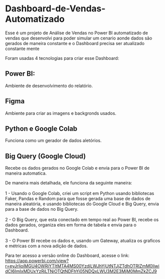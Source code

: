 # Dashboard-de-Vendas-Automatizado

Esse é um projeto de Análise de Vendas no Power BI automatizado de vendas que desenvolvi para poder simular um cenario aonde dados são gerados de maneira constante e o Dashboard precisa ser atualizado constante mente 

Foram usadas 4 tecnologias para criar esse Dashboard: 

## Power BI: 
Ambiente de desenvolvimento do relatório.

## Figma
Ambiente para criar as imagens e backgronds usados.

## Python e Google Colab
Funciona como um gerador de dados aletórios.

## Big Query (Google Cloud)
Recebe os dados gerados no Google Colab e envia para o Power BI de maneira automatica.


De maneira mais detalhada, ele funciona da seguinte maneira: <br/> <br/> 
1 - Usando o Google Colab, criei um script em Python usando bibliotecas Faker, Pandas e Random para que fosse gerada uma base de dados de maneira aleatória, e usando bibliotecas do Google Cloud e Big Query, envia para a base de dados no Big Query.<br/> <br/> 
2 - O Big Query, que esta conectado em tempo real ao Power BI, recebe os dados gerados, organiza eles em forma de tabela e envia para o Dashboard.<br/> <br/> 
3 - O Power BI recebe os dados e, usando um Gateway, atualiza os graficos e métricas com a nova adição de dados.


Para ter acesso a versão online do Dashboard, acesse o link:
https://app.powerbi.com/view?r=eyJrIjoiMGU4OWRiYTItMTA4MS00YzdjLWJhYjUtNTJjZTdhOTRlZmM0IiwidCI6ImIxMDUxYzRiLTNiOTQtNDFhYi05NDQxLWU3M2E3MjM0MmZkZCJ9

